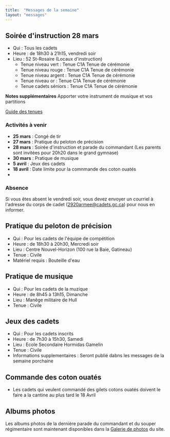 ```yaml
---
title:  "Messages de la semaine"
layout: "messages"
---
```


## Soirée d'instruction 28 mars
- Qui : Tous les cadets
- Heure : de 18h30 à 21h15, vendredi soir
- Lieu : 52 St-Rosaire (Locaux d'instruction) 
  - Tenue niveau vert : Tenue C1A Tenue de cérémonie 
  - Tenue niveau rouge : Tenue C1A Tenue de cérémonie  
  - Tenue niveau argent : Tenue C1A Tenue de cérémonie 
  - Tenue niveau or : Tenue C1A Tenue de cérémonie 
  - Tenue cadets séniors : Tenue C1A Tenue de cérémonie 
    
**Notes supplémentaires**  Apporter votre instrument de musique et vos partitions

[Guide des tenues](https://cc2920.ca/docs/ressources/guide_uniforme.v3.pdf)


### Activités à venir
 
- **25 mars** : Congé de tir
- **27 mars** : Pratique du peloton de précision
- **28 mars** : Soirée d'instruction et parade du commandant (Les parents sont invitées pour 20h20 dans le grand gymnase)
- **30 mars** : Pratique de musique
- **5 avril** : Jeux des cadets
- **18 avril** : Date limite pour la comnmande des coton ouatés 
- 
### Absence

Si vous êtes absent le vendredi soir, vous devez envoyer un courriel à l'adresse du corps de cadet (<2920armee@cadets.gc.ca>) pour nous en informer.

## Pratique du peloton de précision

- Qui :  Pour les cadets de l'équipe de compétition
- Heure : de 18h30 à 20h30, Mercredi soir
- Lieu : Centre Nouvel-Horizon (100 rue la Baie, Gatineau) 
- Tenue : Civile
- Matériel requis : Bouteille d'eau

## Pratique de musique  

- Qui :  Pour les cadets de la muzique 
- Heure : de 8h45 à 13h15, Dimanche
- Lieu : Manêge militaire de Hull 
- Tenue : Civile

## Jeux des cadets  

- Qui :  Pour les cadets inscrits 
- Heure : de 7h30 à 15h30, Samedi
- Lieu : Ecole Secondaire Hormidas Gamelin 
- Tenue : Civile
- Informations supplementaires : Seront publié dabns les messages de la semaine porchaine

## Commande des coton ouatés

- Les cadets qui veulent commandé des gilets cotons ouatés doivent le faire a la cantine au plus tard le 18 Avril
  
## Albums photos

Les albums photos de la dernière parade du commandant et du souper régimentaire sont maintenant disponibles dans la [Galerie de photos](https://cc2920.ca/prix/photos/#2024-2025) du site.
